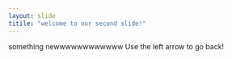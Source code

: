 ```yaml
---
layout: slide
titile: "welcome to our second slide!"
---
```

something newwwwwwwwwwww
Use the left arrow to go back!
